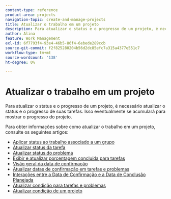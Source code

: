 ```yaml
---
content-type: reference
product-area: projects
navigation-topic: create-and-manage-projects
title: Atualizar o trabalho em um projeto
description: Para atualizar o status e o progresso de um projeto, é necessário atualizar o status e o progresso de suas tarefas. Isso eventualmente se acumulará para mostrar o progresso do projeto.
author: Alina
feature: Work Management
exl-id: 6f7793f4-93e4-46b5-86f4-6ebede289ccb
source-git-commit: f2f825280204b56d2dc85efc7a315a4377e551c7
workflow-type: tm+mt
source-wordcount: '138'
ht-degree: 0%

---
```


# Atualizar o trabalho em um projeto

Para atualizar o status e o progresso de um projeto, é necessário atualizar o status e o progresso de suas tarefas. Isso eventualmente se acumulará para mostrar o progresso do projeto.

Para obter informações sobre como atualizar o trabalho em um projeto, consulte os seguintes artigos:

* [Aplicar status ao trabalho associado a um grupo](../../../manage-work/projects/updating-work-in-a-project/apply-custom-status-work-assigned-to-group.md)
* [Atualizar status da tarefa](../../../manage-work/projects/updating-work-in-a-project/update-task-status.md)
* [Atualizar status do problema](../../../manage-work/projects/updating-work-in-a-project/update-issue-status.md)
* [Exibir e atualizar porcentagem concluída para tarefas](../../../manage-work/projects/updating-work-in-a-project/view-update-percent-complete-for-tasks.md)
* [Visão geral da data de confirmação](../../../manage-work/projects/updating-work-in-a-project/overview-of-commit-dates.md)
* [Atualizar datas de confirmação em tarefas e problemas](../../../manage-work/projects/updating-work-in-a-project/update-commit-date-on-tasks-and-issues.md)
* [Interações entre a Data de Confirmação e a Data de Conclusão Planejada](../../../manage-work/projects/updating-work-in-a-project/interactions-between-commit-and-planned-completion-dates.md)
* [Atualizar condição para tarefas e problemas](../../../manage-work/projects/updating-work-in-a-project/update-condition-for-tasks-and-issues.md)
* [Atualizar condição de um projeto](../../../manage-work/projects/updating-work-in-a-project/update-condition-on-project.md)
